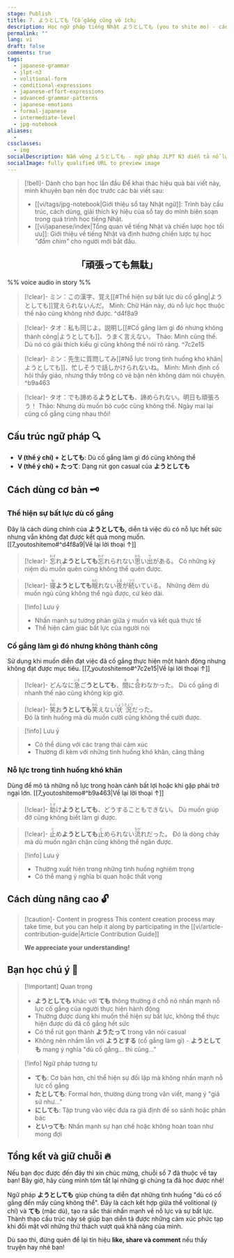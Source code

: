 ```yaml
---
stage: Publish
title: 7. ようとしても「Cố gắng cũng vô ích」
description: Học ngữ pháp tiếng Nhật ようとしても (you to shite mo) - cách diễn đạt "dù cố gắng... cũng không thể". Hướng dẫn chi tiết cấu trúc, cách dùng với ví dụ JLPT N3.
permalink: ""
lang: vi
draft: false
comments: true
tags:
  - japanese-grammar
  - jlpt-n3
  - volitional-form
  - conditional-expressions
  - japanese-effort-expressions
  - advanced-grammar-patterns
  - japanese-emotions
  - formal-japanese
  - intermediate-level
  - jpg-notebook
aliases:
  - 
cssclasses:
  - img
socialDescription: Nắm vững ようとしても - ngữ pháp JLPT N3 diễn tả nỗ lực bất thành trong tiếng Nhật một cách tự nhiên.
socialImage: fully qualified URL to preview image
---
```


> [!bell]- Dành cho bạn học lần đầu
> Để khai thác hiệu quả bài viết này, mình khuyên bạn nên đọc trước các bài viết sau:
> - [[vi/tags/jpg-notebook|Giới thiệu sổ tay Nhật ngữ]]: Trình bày cấu trúc, cách dùng, giải thích ký hiệu của sổ tay do mình biên soạn trong quá trình học tiếng Nhật.   
> - [[vi/japanese/index|Tổng quan về tiếng Nhật và chiến lược học tối ưu]]: Giới thiệu về tiếng Nhật và định hướng chiến lược tự học *"đắm chìm"* cho người mới bắt đầu.

<h2 style="text-align:center">「頑張っても無駄」</h2>

%% voice audio in story %%

> [!clear]- ミン：この漢字、覚え[[#Thể hiện sự bất lực dù cố gắng|ようとしても]]覚えられないんだ。
> Minh: Chữ Hán này, dù nỗ lực học thuộc thế nào cũng không nhớ được.
^d4f8a9

> [!clear]- タオ：私も同じよ。説明し[[#Cố gắng làm gì đó nhưng không thành công|ようとしても]]、うまく言えない。
> Thảo: Mình cũng thế. Dù nó có giải thích kiểu gì cũng không thể nói rõ ràng.
^7c2e15

> [!clear]- ミン：先生に質問してみ[[#Nỗ lực trong tình huống khó khăn|ようとしても]]、忙しそうで話しかけられないね。
> Minh: Mình định cố hỏi thầy giáo, nhưng thầy trông có vẻ bận nên không dám nói chuyện.
^b9a463

> [!clear]- タオ：でも諦める**ようとしても**、諦められない。明日も頑張ろう！
> Thảo: Nhưng dù muốn bỏ cuộc cũng không thể. Ngày mai lại cũng cố gắng cùng nhau thôi!

## Cấu trúc ngữ pháp 🔍
- **V (thể ý chí) + としても**: Dù cố gắng làm gì đó cũng không thể
- **V (thể ý chí) + たって**: Dạng rút gọn casual của **ようとしても**

## Cách dùng cơ bản 🗝️

### Thể hiện sự bất lực dù cố gắng
Đây là cách dùng chính của **ようとしても**, diễn tả việc dù có nỗ lực hết sức nhưng vẫn không đạt được kết quả mong muốn. [[7_youtoshitemo#^d4f8a9|Về lại lời thoại ↑]]

> [!clear]- <ruby>忘<rt>わす</rt></ruby>れ**ようとしても**<ruby>忘<rt>わす</rt></ruby>れられない<ruby>思<rt>おも</rt></ruby>い<ruby>出<rt>で</rt></ruby>がある。
> Có những kỷ niệm dù muốn quên cũng không thể quên được.

> [!clear]- <ruby>寝<rt>ね</rt></ruby>**ようとしても**<ruby>眠<rt>ねむ</rt></ruby>れない<ruby>夜<rt>よる</rt></ruby>が<ruby>続<rt>つづ</rt></ruby>いている。
> Những đêm dù muốn ngủ cũng không thể ngủ được, cứ kéo dài.

> [!info] Lưu ý
> - Nhấn mạnh sự tương phản giữa ý muốn và kết quả thực tế
> - Thể hiện cảm giác bất lực của người nói

### Cố gắng làm gì đó nhưng không thành công
Sử dụng khi muốn diễn đạt việc đã cố gắng thực hiện một hành động nhưng không đạt được mục tiêu. [[7_youtoshitemo#^7c2e15|Về lại lời thoại ↑]]

> [!clear]- どんなに<ruby>急<rt>いそ</rt></ruby>ご**うとしても**、<ruby>間<rt>ま</rt></ruby>に<ruby>合<rt>あ</rt></ruby>わなかった。
> Dù cố gắng đi nhanh thế nào cũng không kịp giờ.

> [!clear]- <ruby>笑<rt>わら</rt></ruby>お**うとしても**<ruby>笑<rt>わら</rt></ruby>えない<ruby>状況<rt>じょうきょう</rt></ruby>だった。  
> Đó là tình huống mà dù muốn cười cũng không thể cười được.

> [!info] Lưu ý
> - Có thể dùng với các trạng thái cảm xúc
> - Thường đi kèm với những tình huống khó khăn, căng thẳng

### Nỗ lực trong tình huống khó khăn
Dùng để mô tả những nỗ lực trong hoàn cảnh bất lợi hoặc khi gặp phải trở ngại lớn. [[7_youtoshitemo#^b9a463|Về lại lời thoại ↑]]

> [!clear]- <ruby>助<rt>たす</rt></ruby>け**ようとしても**、どうすることもできない。
> Dù muốn giúp đỡ cũng không biết làm gì được.

> [!clear]- <ruby>止<rt>と</rt></ruby>め**ようとしても**<ruby>止<rt>と</rt></ruby>められない<ruby>流<rt>なが</rt></ruby>れだった。
> Đó là dòng chảy mà dù muốn ngăn chặn cũng không thể ngăn được.

> [!info] Lưu ý  
> - Thường xuất hiện trong những tình huống nghiêm trọng
> - Có thể mang ý nghĩa bi quan hoặc thất vọng

## Cách dùng nâng cao 🔓

> [!caution]- Content in progress
> This content creation process may take time, but you can help it along by participating in the [[vi/article-contribution-guide|Article Contribution Guide]]
>
> **We appreciate your understanding!**

## Bạn học chú ý 👀

> [!important] Quan trọng
> - **ようとしても** khác với **ても** thông thường ở chỗ nó nhấn mạnh nỗ lực cố gắng của người thực hiện hành động
> - Thường được dùng khi muốn thể hiện sự bất lực, không thể thực hiện được dù đã cố gắng hết sức  
> - Có thể rút gọn thành **ようたって** trong văn nói casual
> - Không nên nhầm lẫn với **ようとする** (cố gắng làm gì) - **ようとしても** mang ý nghĩa "dù cố gắng... thì cũng..."

> [!info] Ngữ pháp tương tự
> - **ても**: Cơ bản hơn, chỉ thể hiện sự đối lập mà không nhấn mạnh nỗ lực cố gắng
> - **たとしても**: Formal hơn, thường dùng trong văn viết, mang ý "giả sử như..."
> - **にしても**: Tập trung vào việc đưa ra giả định để so sánh hoặc phản bác  
> - **といっても**: Nhấn mạnh sự hạn chế hoặc không hoàn toàn như mong đợi

## Tổng kết và giữ chuỗi 🔥
Nếu bạn đọc được đến đây thì xin chúc mừng, chuỗi số 7 đã thuộc về tay bạn! Bây giờ, hãy cùng mình tóm tắt lại những gì chúng ta đã học được nhé!

Ngữ pháp **ようとしても** giúp chúng ta diễn đạt những tình huống "dù có cố gắng đến mấy cũng không thể". Đây là cách kết hợp giữa thể volitional (ý chí) và **ても** (mặc dù), tạo ra sắc thái nhấn mạnh về nỗ lực và sự bất lực. Thành thạo cấu trúc này sẽ giúp bạn diễn tả được những cảm xúc phức tạp khi đối mặt với những thử thách vượt quá khả năng của mình.

Dù sao thì, đừng quên để lại tín hiệu **like, share và comment** nếu thấy truyện hay nhé bạn!
